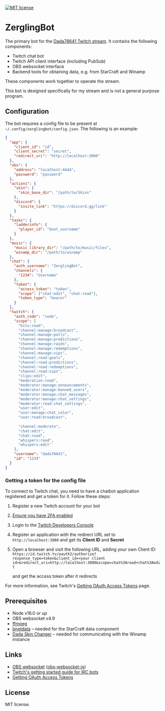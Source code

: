 [![MIT license](https://img.shields.io/badge/license-MIT-brightgreen.svg)](https://opensource.org/licenses/MIT)

# ZerglingBot

The primary bot for the [Dada78641 Twitch stream](https://www.twitch.tv/dada78641). It contains the following components:

* Twitch chat bot
* Twitch API client interface (including PubSub)
* OBS websocket interface
* Backend tools for obtaining data, e.g. from StarCraft and Winamp

These components work together to operate the stream.

This bot is designed specifically for my stream and is not a general purpose program.

## Configuration

The bot requires a config file to be present at `~/.config/zerglingbot/config.json`. The following is an example:

```json
{
  "app": {
    "client_id": "id",
    "client_secret": "secret",
    "redirect_uri": "http://localhost:3000"
  },
  "obs": {
    "address": "localhost:4444",
    "password": "password"
  },
  "actions": {
    "skin": {
      "skin_base_dir": "/path/to/Skins"
    },
    "discord": {
      "invite_link": "https://discord.gg/link"
    }
  },
  "tasks": {
    "ladderinfo": {
      "player_id": "bnet_username"
    }
  },
  "music": {
    "music_library_dir": "/path/to/music/files",
    "winamp_dir": "/path/to/winamp"
  },
  "chat": {
    "auth_username": "ZerglingBot",
    "channels": {
      "1234": "Username"
    },
    "token": {
      "access_token": "token",
      "scope": ["chat:edit", "chat:read"],
      "token_type": "bearer"
    }
  },
  "twitch": {
    "auth_code": "code",
    "scope": [
      "bits:read",
      "channel:manage:broadcast",
      "channel:manage:polls",
      "channel:manage:predictions",
      "channel:manage:raids",
      "channel:manage:redemptions",
      "channel:manage:vips",
      "channel:read:goals",
      "channel:read:predictions",
      "channel:read:redemptions",
      "channel:read:vips",
      "clips:edit",
      "moderation:read",
      "moderator:manage:announcements",
      "moderator:manage:banned_users",
      "moderator:manage:chat_messages",
      "moderator:manage:chat_settings",
      "moderator:read:chat_settings",
      "user:edit",
      "user:manage:chat_color",
      "user:read:broadcast",
      
      "channel:moderate",
      "chat:edit",
      "chat:read",
      "whispers:read",
      "whispers:edit"
    ],
    "username": "dada78641",
    "id": "1234"
  }
}
```

### Getting a token for the config file

To connect to Twitch chat, you need to have a chatbot application registered and get a token for it. Follow these steps:

1. Register a new Twitch account for your bot
1. [Ensure you have 2FA enabled](https://www.twitch.tv/settings/security)
1. Login to the [Twitch Developers Console](https://dev.twitch.tv/console)
1. Register an application with the redirect URL set to `http://localhost:3000` and get its **Client ID** and **Secret**
1. Open a browser and visit the following URL, adding your own Client ID:
    `https://id.twitch.tv/oauth2/authorize?response_type=token&client_id=<your client id>&redirect_uri=http://localhost:3000&scope=chat%3Aread+chat%3Aedit`

    and get the access token after it redirects

For more information, see Twitch's [Getting OAuth Access Tokens](https://dev.twitch.tv/docs/authentication/getting-tokens-oauth#examples-of-the-three-flows) page.

## Prerequisites

* Node v16.0 or up
* OBS websocket v4.9
* [ffmpeg](https://ffmpeg.org/)
* [bnetdata](https://github.com/msikma/bnetdata) – needed for the StarCraft data component
* [Dada Skin Changer](https://github.com/msikma/dada-skin-changer) – needed for communicating with the Winamp instance

## Links

* [OBS websocket](https://github.com/obsproject/obs-websocket) ([obs-websocket-js](https://github.com/obs-websocket-community-projects/obs-websocket-js))
* [Twitch's getting started guide for IRC bots](https://dev.twitch.tv/docs/irc/get-started)
* [Getting OAuth Access Tokens](https://dev.twitch.tv/docs/authentication/getting-tokens-oauth#examples-of-the-three-flows)

## License

MIT license.
